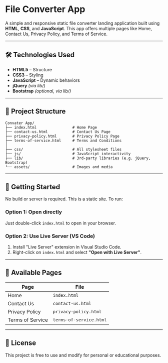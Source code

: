 # File Converter App

A simple and responsive static file converter landing application built using **HTML**, **CSS**, and **JavaScript**. This app offers multiple pages like Home, Contact Us, Privacy Policy, and Terms of Service.

---

## 🛠 Technologies Used

* **HTML5** – Structure
* **CSS3** – Styling
* **JavaScript** – Dynamic behaviors
* **jQuery** *(via lib/)*
* **Bootstrap** *(optional, via lib/)*

---

## 📁 Project Structure

```
Convater App/
├── index.html                # Home Page
├── contact-us.html           # Contact Us Page
├── privacy-policy.html       # Privacy Policy Page
├── terms-of-service.html     # Terms and Conditions
│
├── css/                      # All stylesheet files
├── js/                       # JavaScript interactivity
├── lib/                      # 3rd-party libraries (e.g. jQuery, Bootstrap)
└── assets/                   # Images and media
```

---

## 🚀 Getting Started

No build or server is required. This is a static site. To run:

### Option 1: Open directly

Just double-click `index.html` to open in your browser.

### Option 2: Use Live Server (VS Code)

1. Install "Live Server" extension in Visual Studio Code.
2. Right-click on `index.html` and select **"Open with Live Server"**.

---

## 🔗 Available Pages

| Page             | File                    |
| ---------------- | ----------------------- |
| Home             | `index.html`            |
| Contact Us       | `contact-us.html`       |
| Privacy Policy   | `privacy-policy.html`   |
| Terms of Service | `terms-of-service.html` |

---


## 📄 License

This project is free to use and modify for personal or educational purposes.
